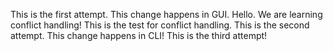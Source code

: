 This is the first attempt. This change happens in GUI. Hello.
We are learning conflict handling!
This is the test for conflict handling.
This is the second attempt. This change happens in CLI!
This is the third attempt!
